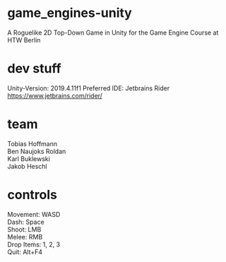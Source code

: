 # game_engines-unity
A Roguelike 2D Top-Down Game in Unity for the Game Engine Course at HTW Berlin


# dev stuff

Unity-Version: 2019.4.11f1
Preferred IDE: Jetbrains Rider https://www.jetbrains.com/rider/

# team

Tobias Hoffmann  
Ben Naujoks Roldan  
Karl Buklewski  
Jakob Heschl  

# controls

Movement: WASD  
Dash: Space  
Shoot: LMB  
Melee: RMB  
Drop Items: 1, 2, 3  
Quit: Alt+F4  
